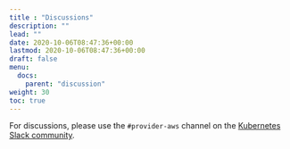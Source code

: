 ```yaml
---
title : "Discussions"
description: ""
lead: ""
date: 2020-10-06T08:47:36+00:00
lastmod: 2020-10-06T08:47:36+00:00
draft: false
menu: 
  docs:
    parent: "discussion"
weight: 30
toc: true
---
```


For discussions, please use the `#provider-aws` channel on the [Kubernetes Slack community](https://kubernetes.slack.com/).
